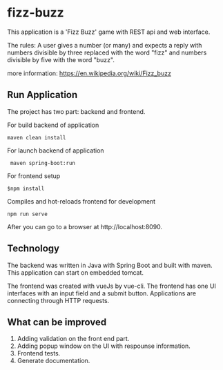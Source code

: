 # fizz-buzz

This application is a 'Fizz Buzz' game with REST api and web interface.

The rules: 
A user gives a number (or many) and expects a reply with numbers divisible by three replaced with the word "fizz" and numbers divisible by five with the word "buzz".

more information: https://en.wikipedia.org/wiki/Fizz_buzz

## Run Application

The project has two part: backend and frontend.

For build backend of application

```
maven clean install  
```
 
 For launch backend of application
 
 ```
  maven spring-boot:run
```

For frontend setup

 ```
 $npm install
```

Compiles and hot-reloads frontend for development
```
npm run serve
```

 
After you can go to a browser at http://localhost:8090.

## Technology

The backend was written in Java with Spring Boot and built with maven. This application can start on embedded tomcat.

The frontend was created with vueJs by vue-cli. The frontend has one UI interfaces with an input field and a submit button. 
Applications are connecting through HTTP requests. 

## What can be improved

1. Adding validation on the front end part.
2. Adding popup window on the UI with respounse information.
3. Frontend tests.
4. Generate documentation.
